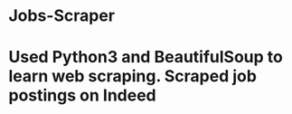 # Jobs-Scraper

# Used Python3 and BeautifulSoup to learn web scraping. Scraped job postings on Indeed
